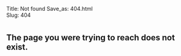 Title: Not found
Save_as: 404.html   
Slug: 404

# <i class="bi bi-x-circle"></i>

## The page you were trying to reach does not exist. 